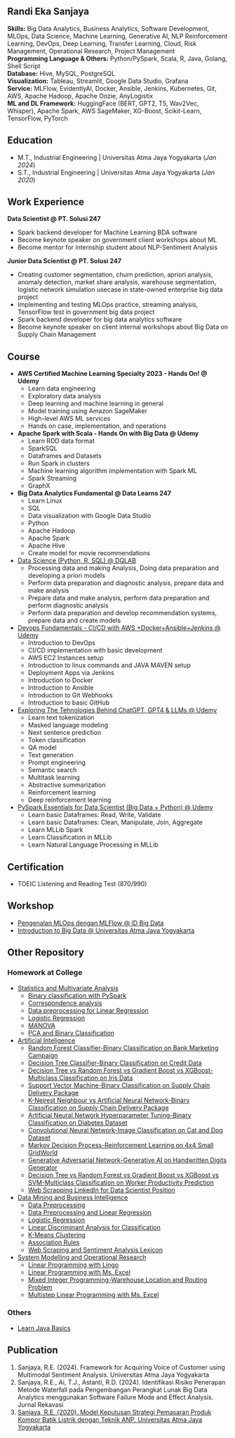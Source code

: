## Randi Eka Sanjaya

**Skills:** Big Data Analytics, Business Analytics, Software Development, MLOps, Data Science, Machine Learning, Generative AI, NLP Reinforcement Learning, DevOps, Deep Learning, Transfer Learning, Cloud, Risk Management, Operational Research, Project Management \
**Programming Language & Others:** Python/PySpark, Scala, R, Java, Golang, Shell Script \
**Database:** Hive, MySQL, PostgreSQL \
**Visualization:** Tableau, Streamlit, Google Data Studio, Grafana \
**Service:** MLFlow, EvidentlyAI,  Docker, Ansible, Jenkins, Kubernetes, Git, AWS, Apache Hadoop, Apache Oozie, AnyLogistix \
**ML and DL Framework:** HuggingFace (BERT, GPT2, T5, Wav2Vec, Whisper), Apache Spark, AWS SageMaker, XG-Boost, Scikit-Learn, TensorFlow, PyTorch

## Education
- M.T., Industrial Engineering | Universitas Atma Jaya Yogyakarta (_Jan 2024_)
- S.T., Industrial Engineering | Universitas Atma Jaya Yogyakarta (_Jan 2020_)

## Work Experience
**Data Scientist @ PT. Solusi 247** 
- Spark backend developer for Machine Learning BDA software 
- Become keynote speaker on government client workshops about ML 
- Become mentor for internship student about NLP-Sentiment Analysis

**Junior Data Scientist @ PT. Solusi 247** 
- Creating customer segmentation, churn prediction, apriori analysis, anomaly detection, market share analysis, warehouse segmentation, logistic network simulation usecase in state-owned enterprise big data project 
- Implementing and testing MLOps practice, streaming analysis, TensorFlow test in government big data project 
- Spark backend developer for big data analytics software 
- Become keynote speaker on client internal workshops about Big Data on Supply Chain Management 

## Course
- **AWS Certified Machine Learning Specialty 2023 - Hands On! @ Udemy** 
  - Learn data engineering
  - Exploratory data analysis
  - Deep learning and machine learning in general
  - Model training using Amazon SageMaker
  - High-level AWS ML services
  - Hands on case, implementation, and operations
- **Apache Spark with Scala - Hands On with Big Data @ Udemy** 
  - Learn RDD data format
  - SparkSQL
  - Dataframes and Datasets
  - Run Spark in clusters
  - Machine learning algorithm implementation with Spark ML
  - Spark Streaming
  - GraphX
- **Big Data Analytics Fundamental @ Data Learns 247** 
  - Learn Linux
  - SQL
  - Data visualization with Google Data Studio
  - Python
  - Apache Hadoop
  - Apache Spark
  - Apache Hive
  - Create model for movie recommendations
- [Data Science (Python, R, SQL) @ DQLAB](https://github.com/randi-source/DQLab-repo) 
  - Processing data and making Analysis, Doing data preparation and developing a priori models
  - Perform data preparation and diagnostic analysis, prepare data and make analysis
  - Prepare data and make analysis, perform data preparation and perform diagnostic analysis
  - Perform data preparation and develop recommendation systems, prepare data and create models
- [Devops Fundamentals - CI/CD with AWS +Docker+Ansible+Jenkins @ Udemy](https://github.com/randi-source/test-ci.cd) 
  - Introduction to DevOps
  - CI/CD implementation with basic development
  - AWS EC2 Instances setup
  - Introduction to linux commands and JAVA MAVEN setup
  - Deployment Apps via Jenkins
  - Introduction to Docker
  - Introduction to Ansible
  - Introduction to Git Webhooks
  - Introduction to basic GitHub
- [Exploring The Tehnologies Behind ChatGPT, GPT4 & LLMs @ Udemy](https://github.com/randi-source/Learn_BERT_GPT_T5_LLM) 
  - Learn text tokenization
  - Masked language modeling
  - Next sentence prediction
  - Token classification
  - QA model
  - Text generation
  - Prompt engineering
  - Semantic search
  - Multitask learning
  - Abstractive summarization
  - Reinforcement learning
  - Deep reinforcement learning
- [PySpark Essentials for Data Scientist (Big Data + Python) @ Udemy](https://github.com/randi-source/Pyspark_introduction) 
  - Learn basic Dataframes: Read, Write, Validate
  - Learn basic Dataframes: Clean, Manipulate, Join, Aggregate
  - Learn MLLib Spark
  - Learn Classification in MLLib
  - Learn Natural Language Processing in MLLib

## Certification
- TOEIC Listening and Reading Test (870/990)

## Workshop
- [Pengenalan MLOps dengan MLFlow @ ID Big Data](https://github.com/randi-source/Workshop_Pengenalan_MLOps_dengan_MLflow)
- [Introduction to Big Data @ Universitas Atma Jaya Yogyakarta](https://github.com/randi-source/Workshop-Introduction-to-Big-Data)

## Other Repository
### Homework at College
- [Statistics and Multivariate Analysis](https://github.com/randi-source/Statistics-and-Multivariate-Analysis)
  - [Binary classification with PySpark](https://github.com/randi-source/Statistics-and-Multivariate-Analysis/tree/main/Binary%20Classification%20with%20Pyspark%20and%20MLFlow)
  - [Correspondence analysis](https://github.com/randi-source/Statistics-and-Multivariate-Analysis/tree/main/Correspondence%20Analysis)
  - [Data preprocessing for Linear Regression](https://github.com/randi-source/Statistics-and-Multivariate-Analysis/tree/main/Data%20Preprocessing%20for%20Linear%20Regression)
  - [Logistic Regression](https://github.com/randi-source/Statistics-and-Multivariate-Analysis/tree/main/Logistic%20Regression)
  - [MANOVA](https://github.com/randi-source/Statistics-and-Multivariate-Analysis/tree/main/MANOVA)
  - [PCA and Binary Classification](https://github.com/randi-source/Statistics-and-Multivariate-Analysis/tree/main/Principal%20Component%20Analysis%20and%20Multiple%20Binary%20Classification%20Model)
- [Artificial Inteligence](https://github.com/randi-source/Artificial_Inteligence)
  - [Random Forest Classifier-Binary Classification on Bank Marketing Campaign](https://github.com/randi-source/Artificial_Inteligence/blob/main/Pertemuan_2/data-society-bank-marketing-data/random-forest-bank_225612018.ipynb)
  - [Decision Tree Classifier-Binary Classification on Credit Data](https://github.com/randi-source/Artificial_Inteligence/blob/main/Pertemuan_3/credit_data/credit_data_r.ipynb)
  - [Decision Tree vs Random Forest vs Gradient Boost vs XGBoost-Multiclass Classification on Iris Data](https://github.com/randi-source/Artificial_Inteligence/blob/main/Pertemuan_3/Iris-Classification/iris_classification.ipynb)
  - [Support Vector Machine-Binary Classification on Supply Chain Delivery Package](https://github.com/randi-source/Artificial_Inteligence/blob/main/Pertemuan_4/svm.ipynb)
  - [K-Neirest Neighbour vs Artificial Neural Network-Binary Classification on Supply Chain Delivery Package](https://github.com/randi-source/Artificial_Inteligence/blob/main/Pertemuan_5/225612018_knn_ann.ipynb)
  - [Artificial Neural Network Hyperparameter Tuning-Binary Classification on Diabetes Dataset](https://github.com/randi-source/Artificial_Inteligence/blob/main/Pertemuan_6/ann_hyperparameter_tunning_225612018.ipynb)
  - [Convolutional Neural Network-Image Classification on Cat and Dog Dataset](https://github.com/randi-source/Artificial_Inteligence/blob/main/Pertemuan_7/Implementing_CNN_cat_and_dog.ipynb)
  - [Markov Decision Process-Reinforcement Learning on 4x4 Small GridWorld](https://github.com/randi-source/Artificial_Inteligence/blob/main/Pertemuan_10/4_4_smallGrid.ipynb)
  - [Generative Adversarial Network-Generative AI on Handwritten Digits Generator](https://github.com/randi-source/Artificial_Inteligence/blob/main/Pertemuan_11/gan_225612018.ipynb)
  - [Decision Tree vs Random Forest vs Gradient Boost vs XGBoost vs SVM-Multiclass Classification on Worker Productivity Prediction](https://github.com/randi-source/Artificial_Inteligence/blob/main/UTS/uts_225612018.ipynb)
  - [Web Scrapping LinkedIn for Data Scientist Position](https://github.com/randi-source/Artificial_Inteligence/tree/main/UAS)
- [Data Mining and Business Intelligence](https://github.com/randi-source/Data-Mining-and-Business-Intelligence)
  - [Data Preprocessing](https://github.com/randi-source/Data-Mining-and-Business-Intelligence/tree/main/Data%20Preprocessing)
  - [Data Preprocessing and Linear Regression](https://github.com/randi-source/Data-Mining-and-Business-Intelligence/tree/main/Data%20Visualization%20and%20Linear%20Regression)
  - [Logistic Regression](https://github.com/randi-source/Data-Mining-and-Business-Intelligence/tree/main/Logistic%20Regression/Midterm%20Exam)
  - [Linear Discriminant Analysis for Classification](https://github.com/randi-source/Data-Mining-and-Business-Intelligence/tree/main/Linear%20Discriminant%20Analysis%20for%20Classification)
  - [K-Means Clustering](https://github.com/randi-source/Data-Mining-and-Business-Intelligence/tree/main/K-Means%20Clustering)
  - [Association Rules](https://github.com/randi-source/Data-Mining-and-Business-Intelligence/tree/main/Association%20Rules/Final%20Exam)
  - [Web Scraping and Sentiment Analysis Lexicon](https://github.com/randi-source/Data-Mining-and-Business-Intelligence/tree/main/Web%20Scrapping%20and%20Sentiment%20Analysis)
- [System Modelling and Operational Research](https://github.com/randi-source/System-Modelling-and-Operational-Research)
  - [Linear Programming with Lingo](https://github.com/randi-source/System-Modelling-and-Operational-Research/tree/main/Linear%20Programming%20with%20Lingo%20Software)
  - [Linear Programming with Ms. Excel](https://github.com/randi-source/System-Modelling-and-Operational-Research/tree/main/Linear%20Programming%20with%20Ms.%20Excel)
  - [Mixed Integer Programming-Warehouse Location and Routing Problem](https://github.com/randi-source/System-Modelling-and-Operational-Research/tree/main/Mix%20Integer%20Programming)
  - [Multistep Linear Programming with Ms. Excel](https://github.com/randi-source/System-Modelling-and-Operational-Research/tree/main/Multi%20Step%20Linear%20Programming%20with%20Ms.%20Excel)
  
### Others
- [Learn Java Basics](https://github.com/randi-source/belajar-java-dasar)

## Publication
1. Sanjaya, R.E. (2024). Framework for Acquiring Voice of Customer using Multimodal Sentiment Analysis. Universitas Atma Jaya Yogyakarta
2. Sanjaya, R.E., Ai, T.J., Astanti, R.D. (2024). Identifikasi Risiko Penerapan Metode Waterfall pada Pengembangan Perangkat Lunak Big Data Analytics menggunakan Software Failure Mode and Effect Analysis. Jurnal Rekavasi
3. [Sanjaya, R.E. (2020). Model Keputusan Strategi Pemasaran Produk Kompor Batik Listrik dengan Teknik ANP. Universitas Atma Jaya Yogyakarta](https://rama.kemdikbud.go.id/document/detail/oai:e-journal.uajy.ac.id:21498-86)
